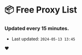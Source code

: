 # :package: Free Proxy List
### Updated every 15 minutes.

- Last updated: `2024-05-13 13:45`

:heart:

